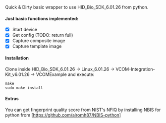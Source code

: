 Quick & Dirty basic wrapper to use HID_Bio_SDK_6.01.26 from python.

#### Just basic functions implemented:

- [x] Start device
- [x] Get config (TODO: return full)
- [x] Capture composite image
- [x] Capture template image

#### Installation

Clone inside HID_Bio_SDK_6.01.26 -> Linux_6.01.26 -> VCOM-Integration-Kit_v6.01.26 -> VCOMExample and execute:
```
make
sudo make install
```

#### Extras
You can get fingerprint quality score from NIST's NFIQ by installing NBIS for python from [https://github.com/alromh87/NBIS-python]
